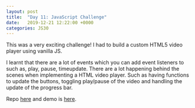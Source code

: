 ```yaml
---
layout: post
title:  "Day 11: JavaScript Challenge"
date:   2019-12-21 12:22:00 +0000
categories: JS30
---
```


This was a very exciting challenge! I had to build a custom HTML5 video player using vanilla JS.

I learnt that there are a lot of events which you can add event listeners to such as, play, pause, timeupdate.
There are a lot happening behind the scenes when implementing a HTML video player. Such as having functions to
 update the buttons, toggling play/pause of the video and handling the update of the progress bar.

Repo [here](https://github.com/mlatif01/js30) 
and demo is [here](http://ml-js30.epizy.com/day11.html).










